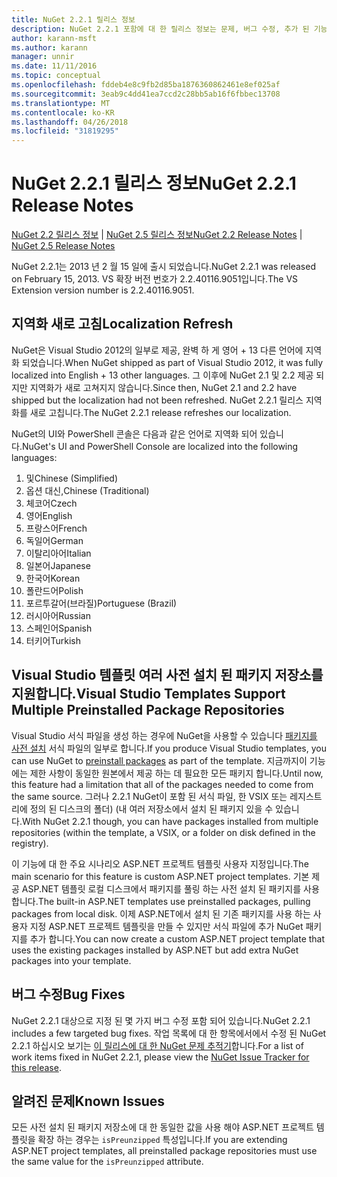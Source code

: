 ```yaml
---
title: NuGet 2.2.1 릴리스 정보
description: NuGet 2.2.1 포함에 대 한 릴리스 정보는 문제, 버그 수정, 추가 된 기능 및 Dcr 알려져 있습니다.
author: karann-msft
ms.author: karann
manager: unnir
ms.date: 11/11/2016
ms.topic: conceptual
ms.openlocfilehash: fddeb4e8c9fb2d85ba1876360862461e8ef025af
ms.sourcegitcommit: 3eab9c4dd41ea7ccd2c28bb5ab16f6fbbec13708
ms.translationtype: MT
ms.contentlocale: ko-KR
ms.lasthandoff: 04/26/2018
ms.locfileid: "31819295"
---
```

# <a name="nuget-221-release-notes"></a><span data-ttu-id="5ca13-103">NuGet 2.2.1 릴리스 정보</span><span class="sxs-lookup"><span data-stu-id="5ca13-103">NuGet 2.2.1 Release Notes</span></span>

<span data-ttu-id="5ca13-104">[NuGet 2.2 릴리스 정보](../release-notes/nuget-2.2.md) | [NuGet 2.5 릴리스 정보](../release-notes/nuget-2.5.md)</span><span class="sxs-lookup"><span data-stu-id="5ca13-104">[NuGet 2.2 Release Notes](../release-notes/nuget-2.2.md) | [NuGet 2.5 Release Notes](../release-notes/nuget-2.5.md)</span></span>

<span data-ttu-id="5ca13-105">NuGet 2.2.1는 2013 년 2 월 15 일에 출시 되었습니다.</span><span class="sxs-lookup"><span data-stu-id="5ca13-105">NuGet 2.2.1 was released on February 15, 2013.</span></span>  <span data-ttu-id="5ca13-106">VS 확장 버전 번호가 2.2.40116.9051입니다.</span><span class="sxs-lookup"><span data-stu-id="5ca13-106">The VS Extension version number is 2.2.40116.9051.</span></span>

## <a name="localization-refresh"></a><span data-ttu-id="5ca13-107">지역화 새로 고침</span><span class="sxs-lookup"><span data-stu-id="5ca13-107">Localization Refresh</span></span>
<span data-ttu-id="5ca13-108">NuGet은 Visual Studio 2012의 일부로 제공, 완벽 하 게 영어 + 13 다른 언어에 지역화 되었습니다.</span><span class="sxs-lookup"><span data-stu-id="5ca13-108">When NuGet shipped as part of Visual Studio 2012, it was fully localized into English + 13 other languages.</span></span>  <span data-ttu-id="5ca13-109">그 이후에 NuGet 2.1 및 2.2 제공 되지만 지역화가 새로 고쳐지지 않습니다.</span><span class="sxs-lookup"><span data-stu-id="5ca13-109">Since then, NuGet 2.1 and 2.2 have shipped but the localization had not been refreshed.</span></span>  <span data-ttu-id="5ca13-110">NuGet 2.2.1 릴리스 지역화를 새로 고칩니다.</span><span class="sxs-lookup"><span data-stu-id="5ca13-110">The NuGet 2.2.1 release refreshes our localization.</span></span>

<span data-ttu-id="5ca13-111">NuGet의 UI와 PowerShell 콘솔은 다음과 같은 언어로 지역화 되어 있습니다.</span><span class="sxs-lookup"><span data-stu-id="5ca13-111">NuGet's UI and PowerShell Console are localized into the following languages:</span></span>

1. <span data-ttu-id="5ca13-112">및</span><span class="sxs-lookup"><span data-stu-id="5ca13-112">Chinese (Simplified)</span></span>
1. <span data-ttu-id="5ca13-113">옵션 대신,</span><span class="sxs-lookup"><span data-stu-id="5ca13-113">Chinese (Traditional)</span></span>
1. <span data-ttu-id="5ca13-114">체코어</span><span class="sxs-lookup"><span data-stu-id="5ca13-114">Czech</span></span>
1. <span data-ttu-id="5ca13-115">영어</span><span class="sxs-lookup"><span data-stu-id="5ca13-115">English</span></span>
1. <span data-ttu-id="5ca13-116">프랑스어</span><span class="sxs-lookup"><span data-stu-id="5ca13-116">French</span></span>
1. <span data-ttu-id="5ca13-117">독일어</span><span class="sxs-lookup"><span data-stu-id="5ca13-117">German</span></span>
1. <span data-ttu-id="5ca13-118">이탈리아어</span><span class="sxs-lookup"><span data-stu-id="5ca13-118">Italian</span></span>
1. <span data-ttu-id="5ca13-119">일본어</span><span class="sxs-lookup"><span data-stu-id="5ca13-119">Japanese</span></span>
1. <span data-ttu-id="5ca13-120">한국어</span><span class="sxs-lookup"><span data-stu-id="5ca13-120">Korean</span></span>
1. <span data-ttu-id="5ca13-121">폴란드어</span><span class="sxs-lookup"><span data-stu-id="5ca13-121">Polish</span></span>
1. <span data-ttu-id="5ca13-122">포르투갈어(브라질)</span><span class="sxs-lookup"><span data-stu-id="5ca13-122">Portuguese (Brazil)</span></span>
1. <span data-ttu-id="5ca13-123">러시아어</span><span class="sxs-lookup"><span data-stu-id="5ca13-123">Russian</span></span>
1. <span data-ttu-id="5ca13-124">스페인어</span><span class="sxs-lookup"><span data-stu-id="5ca13-124">Spanish</span></span>
1. <span data-ttu-id="5ca13-125">터키어</span><span class="sxs-lookup"><span data-stu-id="5ca13-125">Turkish</span></span>

## <a name="visual-studio-templates-support-multiple-preinstalled-package-repositories"></a><span data-ttu-id="5ca13-126">Visual Studio 템플릿 여러 사전 설치 된 패키지 저장소를 지원합니다.</span><span class="sxs-lookup"><span data-stu-id="5ca13-126">Visual Studio Templates Support Multiple Preinstalled Package Repositories</span></span>
<span data-ttu-id="5ca13-127">Visual Studio 서식 파일을 생성 하는 경우에 NuGet을 사용할 수 있습니다 [패키지를 사전 설치](../visual-studio-extensibility/visual-studio-templates.md) 서식 파일의 일부로 합니다.</span><span class="sxs-lookup"><span data-stu-id="5ca13-127">If you produce Visual Studio templates, you can use NuGet to [preinstall packages](../visual-studio-extensibility/visual-studio-templates.md) as part of the template.</span></span>  <span data-ttu-id="5ca13-128">지금까지이 기능에는 제한 사항이 동일한 원본에서 제공 하는 데 필요한 모든 패키지 합니다.</span><span class="sxs-lookup"><span data-stu-id="5ca13-128">Until now, this feature had a limitation that all of the packages needed to come from the same source.</span></span>  <span data-ttu-id="5ca13-129">그러나 2.2.1 NuGet이 포함 된 서식 파일, 한 VSIX 또는 레지스트리에 정의 된 디스크의 폴더) (내 여러 저장소에서 설치 된 패키지 있을 수 있습니다.</span><span class="sxs-lookup"><span data-stu-id="5ca13-129">With NuGet 2.2.1 though, you can have packages installed from multiple repositories (within the template, a VSIX, or a folder on disk defined in the registry).</span></span>

<span data-ttu-id="5ca13-130">이 기능에 대 한 주요 시나리오 ASP.NET 프로젝트 템플릿 사용자 지정입니다.</span><span class="sxs-lookup"><span data-stu-id="5ca13-130">The main scenario for this feature is custom ASP.NET project templates.</span></span>  <span data-ttu-id="5ca13-131">기본 제공 ASP.NET 템플릿 로컬 디스크에서 패키지를 풀링 하는 사전 설치 된 패키지를 사용 합니다.</span><span class="sxs-lookup"><span data-stu-id="5ca13-131">The built-in ASP.NET templates use preinstalled packages, pulling packages from local disk.</span></span>  <span data-ttu-id="5ca13-132">이제 ASP.NET에서 설치 된 기존 패키지를 사용 하는 사용자 지정 ASP.NET 프로젝트 템플릿을 만들 수 있지만 서식 파일에 추가 NuGet 패키지를 추가 합니다.</span><span class="sxs-lookup"><span data-stu-id="5ca13-132">You can now create a custom ASP.NET project template that uses the existing packages installed by ASP.NET but add extra NuGet packages into your template.</span></span>

## <a name="bug-fixes"></a><span data-ttu-id="5ca13-133">버그 수정</span><span class="sxs-lookup"><span data-stu-id="5ca13-133">Bug Fixes</span></span>
<span data-ttu-id="5ca13-134">NuGet 2.2.1 대상으로 지정 된 몇 가지 버그 수정 포함 되어 있습니다.</span><span class="sxs-lookup"><span data-stu-id="5ca13-134">NuGet 2.2.1 includes a few targeted bug fixes.</span></span> <span data-ttu-id="5ca13-135">작업 목록에 대 한 항목에서에서 수정 된 NuGet 2.2.1 하십시오 보기는 [이 릴리스에 대 한 NuGet 문제 추적기](http://nuget.codeplex.com/workitem/list/advanced?keyword=&status=Closed&type=All&priority=All&release=NuGet%202.2.1&assignedTo=All&component=All&sortField=LastUpdatedDate&sortDirection=Descending&page=0)합니다.</span><span class="sxs-lookup"><span data-stu-id="5ca13-135">For a list of work items fixed in NuGet 2.2.1, please view the [NuGet Issue Tracker for this release](http://nuget.codeplex.com/workitem/list/advanced?keyword=&status=Closed&type=All&priority=All&release=NuGet%202.2.1&assignedTo=All&component=All&sortField=LastUpdatedDate&sortDirection=Descending&page=0).</span></span>


## <a name="known-issues"></a><span data-ttu-id="5ca13-136">알려진 문제</span><span class="sxs-lookup"><span data-stu-id="5ca13-136">Known Issues</span></span>

<span data-ttu-id="5ca13-137">모든 사전 설치 된 패키지 저장소에 대 한 동일한 값을 사용 해야 ASP.NET 프로젝트 템플릿을 확장 하는 경우는 `isPreunzipped` 특성입니다.</span><span class="sxs-lookup"><span data-stu-id="5ca13-137">If you are extending ASP.NET project templates, all preinstalled package repositories must use the same value for the `isPreunzipped` attribute.</span></span>
